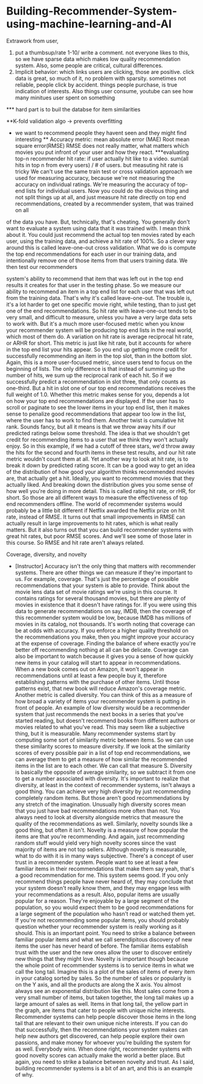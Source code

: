 # Building-Recommender-System-using-machine-learning-and-AI

Extrawork from user,
1. put a thumbsup/rate 1-10/ write a comment. not everyone likes to this, so we have sparse data which makes low quality recommendation system.
Also, some people are critical, cultural differences.
2. Implicit behavior: which links users are clicking, those are positive. click data is great, so much of it, no problem with sparsity. sometimes 
not reliable, people click by accident. things people purchase, is true indication of interests. Also things user consume, youtube can see how
many minitues user spent on something

*** hard part is to buil the databse for item similarities

**K-fold validation algo -> prevents overfitting
* we want to recommend people they havent seen and they might find interesting
** Accuracy metric:
mean absolute error (MAE)
Root mean square error(RMSE)
RMSE does not really matter, what matters which movies you put infront of your user and how they react. 
***evaluating top-n recommender
hit rate: if user actually hit like to a video. sum(all hits in top n from every users) / # of users. but measuting hit rate is tricky
We can't use the same train test or cross validation approach we used for measuring accuracy, because we're not measuring the accuracy on
individual ratings. We're measuring the accuracy of top-end lists for individual users. Now you could do the obvious thing and not split
things up at all, and just measure hit rate directly on top end recommendations, created by a recommender system, that was trained on all


of the data you have. But, technically, that's cheating. You generally don't want to evaluate a system using data that it was trained with.
I mean think about it. You could just recommend the actual top ten movies rated by each user, using the training data, and achieve a hit
rate of 100%. So a clever way around this is called leave-one-out cross validation. What we do is compute the top end recommendations for 
each user in our training data, and intentionally remove one of those items from that users training data. We then test our recommenders

system's ability to recommend that item that was left out in the top end results it creates for that user in the testing phase. So we 
measure our ability to recommend an item in a top end list for each user that was left out from the training data. That's why it's 
called leave-one-out. The trouble is, it's a lot harder to get one specific movie right, while testing, than to just get one of the
end recommendations. So hit rate with leave-one-out tends to be very small, and difficult to measure, unless you have a very large
data sets to work with. But it's a much more user-focused metric when you know your recommender system will be producing top end lists 
in the real world, which most of them do. A variation on hit rate is average reciprocal hit rate, or ARHR for short. This metric is just
like hit rate, but it accounts for where in the top end list your hits appear. So you end up getting more credit for successfully
recommending an item in the top slot, than in the bottom slot. Again, this is a more user-focused metric, since users tend to focus on 
the beginning of lists. The only difference is that instead of summing up the number of hits, we sum up the reciprocal rank of each hit.
So if we successfully predict a recommendation in slot three, that only counts as one-third. But a hit in slot one of our top end
recommendations receives the full weight of 1.0. Whether this metric makes sense for you, depends a lot on how your top end 
recommendations are displayed. If the user has to scroll or paginate to see the lower items in your top end list, then it makes sense to
penalize good recommendations that appear too low in the list, where the user has to work to find them. Another twist is cumulative hit
rank. Sounds fancy, but all it means is that we throw away hits if our predicted ratings below some threshold. The idea is that we 
shouldn't get credit for recommending items to a user that we think they won't actually enjoy. So in this example, if we had a cutoff of
three stars, we'd throw away the hits for the second and fourth items in these test results, and our hit rate metric wouldn't count 
them at all. Yet another way to look at hit rate, is to break it down by predicted rating score. It can be a good way to get an idea of
the distribution of how good your algorithm thinks recommended movies are, that actually get a hit. Ideally, you want to recommend movies
that they actually liked. And breaking down the distribution gives you some sense of how well you're doing in more detail. This is called
rating hit rate, or rHR, for short. So those are all different ways to measure the effectiveness of top end recommenders offline. The
world of recommender systems would probably be a little bit different if Netflix awarded the Netflix prize on hit rate, instead of RMSE.
It turns out that small improvements in RMSE can actually result in large improvements to hit rates, which is what really matters. But 
it also turns out that you can build recommender systems with great hit rates, but poor RMSE scores. And we'll see some of those later 
in this course. So RMSE and hit rate aren't always related.

Coverage, diversity, and novelty
- [Instructor] Accuracy isn't the only thing that matters with recommender systems. There are other things we can measure if they're important to us. For example, coverage. That's just the percentage of possible recommendations that your system is able to provide. Think about the movie lens data set of movie ratings we're using in this course. It contains ratings for several thousand movies, but there are plenty of movies in existence that it doesn't have ratings for. If you were using this data to generate recommendations on say, IMDB, then the coverage of this recommender system would be low, because IMDB has millions of movies in its catalog, not thousands. It's worth noting that coverage can be at odds with accuracy. If you enforce a higher quality threshold on the recommendations you make, then you might improve your accuracy at the expense of coverage. Finding the balance of where exactly you're better off recommending nothing at all can be delicate. Coverage can also be important to watch because it gives you a sense of how quickly new items in your catalog will start to appear in recommendations. When a new book comes out on Amazon, it won't appear in recommendations until at least a few people buy it, therefore establishing patterns with the purchase of other items. Until those patterns exist, that new book will reduce Amazon's coverage metric. Another metric is called diversity. You can think of this as a measure of how broad a variety of items your recommender system is putting in front of people. An example of low diversity would be a recommender system that just recommends the next books in a series that you've started reading, but doesn't recommend books from different authors or movies related to what you've read. This may seem like a subjective thing, but it is measurable. Many recommender systems start by computing some sort of similarity metric between items. So we can use these similarity scores to measure diversity. If we look at the similarity scores of every possible pair in a list of top end recommendations, we can average them to get a measure of how similar the recommended items in the list are to each other. We can call that measure S. Diversity is basically the opposite of average similarity, so we subtract it from one to get a number associated with diversity. It's important to realize that diversity, at least in the context of recommender systems, isn't always a good thing. You can achieve very high diversity by just recommending completely random items. But those aren't good recommendations by any stretch of the imagination. Unusually high diversity scores mean that you just have bad recommendations more often than not. You always need to look at diversity alongside metrics that measure the quality of the recommendations as well. Similarly, novelty sounds like a good thing, but often it isn't. Novelty is a measure of how popular the items are that you're recommending. And again, just recommending random stuff would yield very high novelty scores since the vast majority of items are not top sellers. Although novelty is measurable, what to do with it is in many ways subjective. There's a concept of user trust in a recommender system. People want to see at least a few familiar items in their recommendations that make them say yeah, that's a good recommendation for me. This system seems good. If you only recommend things people have never heard of, they may conclude that your system doesn't really know them, and they may engage less with your recommendations as a result. Also, popular items are usually popular for a reason. They're enjoyable by a large segment of the population, so you would expect them to be good recommendations for a large segment of the population who hasn't read or watched them yet. If you're not recommending some popular items, you should probably question whether your recommender system is really working as it should. This is an important point. You need to strike a balance between familiar popular items and what we call serendipitous discovery of new items the user has never heard of before. The familiar items establish trust with the user and the new ones allow the user to discover entirely new things that they might love. Novelty is important though because the whole point of recommender systems is to service items in what we call the long tail. Imagine this is a plot of the sales of items of every item in your catalog sorted by sales. So the number of sales or popularity is on the Y axis, and all the products are along the X axis. You almost always see an exponential distribution like this. Most sales come from a very small number of items, but taken together, the long tail makes up a large amount of sales as well. Items in that long tail, the yellow part in the graph, are items that cater to people with unique niche interests. Recommender systems can help people discover those items in the long tail that are relevant to their own unique niche interests. If you can do that successfully, then the recommendations your system makes can help new authors get discovered, can help people explore their own passions, and make money for whoever you're building the system for as well. Everybody wins. When done right, recommender systems with good novelty scores can actually make the world a better place. But again, you need to strike a balance between novelty and trust. As I said, building recommender systems is a bit of an art, and this is an example of why.
